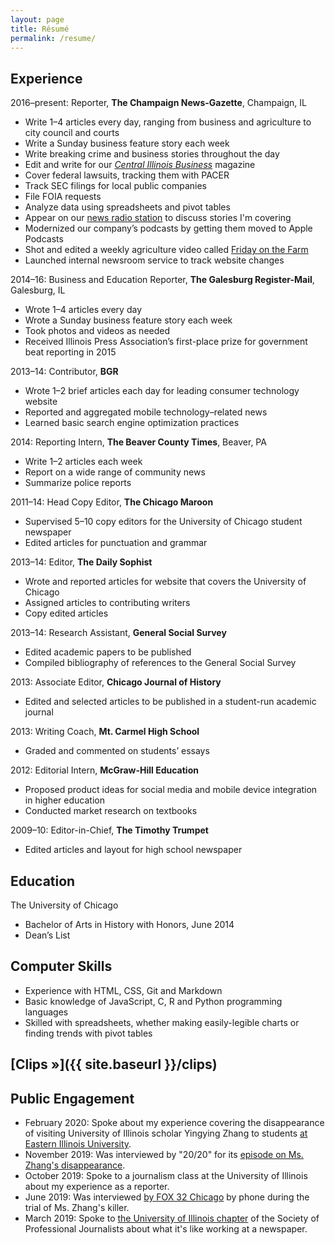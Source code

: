 ```yaml
---
layout: page
title: Résumé
permalink: /resume/
---
```


## Experience

2016–present: Reporter, **The Champaign News-Gazette**, Champaign, IL

- Write 1–4 articles every day, ranging from business and agriculture to city council and courts
- Write a Sunday business feature story each week
- Write breaking crime and business stories throughout the day
- Edit and write for our [*Central Illinois Business*](https://www.centralillinoisbusiness.com/) magazine
- Cover federal lawsuits, tracking them with PACER
- Track SEC filings for local public companies
- File FOIA requests
- Analyze data using spreadsheets and pivot tables
- Appear on our [news radio station](https://www.news-gazette.com/wdws/) to discuss stories I'm covering
- Modernized our company’s podcasts by getting them moved to Apple Podcasts
- Shot and edited a weekly agriculture video called [Friday on the Farm](http://fridayonthefarm.com)
- Launched internal newsroom service to track website changes

2014–16: Business and Education Reporter, **The Galesburg Register-Mail**, Galesburg, IL

- Wrote 1–4 articles every day
- Wrote a Sunday business feature story each week
- Took photos and videos as needed
- Received Illinois Press Association’s first-place prize for government beat reporting in 2015 

2013–14: Contributor, **BGR**

- Wrote 1–2 brief articles each day for leading consumer technology website
- Reported and aggregated mobile technology–related news
- Learned basic search engine optimization practices

2014: Reporting Intern, **The Beaver County Times**, Beaver, PA

- Write 1–2 articles each week
- Report on a wide range of community news
- Summarize police reports

2011–14: Head Copy Editor, **The Chicago Maroon**

- Supervised 5–10 copy editors for the University of Chicago student newspaper
- Edited articles for punctuation and grammar

2013–14: Editor, **The Daily Sophist**

- Wrote and reported articles for website that covers the University of Chicago
- Assigned articles to contributing writers
- Copy edited articles

2013–14: Research Assistant, **General Social Survey**

- Edited academic papers to be published
- Compiled bibliography of references to the General Social Survey

2013: Associate Editor, **Chicago Journal of History**

- Edited and selected articles to be published in a student-run academic journal

2013: Writing Coach, **Mt. Carmel High School**

- Graded and commented on students’ essays

2012: Editorial Intern, **McGraw-Hill Education**

- Proposed product ideas for social media and mobile device integration in higher education
- Conducted market research on textbooks

2009–10: Editor-in-Chief, **The Timothy Trumpet**

- Edited articles and layout for high school newspaper

## Education

The University of Chicago

- Bachelor of Arts in History with Honors, June 2014
- Dean’s List

## Computer Skills

- Experience with HTML, CSS, Git and Markdown
- Basic knowledge of JavaScript, C, R and Python programming languages
- Skilled with spreadsheets, whether making easily-legible charts or finding trends with pivot tables

## [Clips »]({{ site.baseurl }}/clips)

## Public Engagement

- February 2020: Spoke about my experience covering the disappearance of visiting University of Illinois scholar Yingying Zhang to students [at Eastern Illinois University](https://www.eiu.edu/calendar/index.php?eID=22607).
- November 2019: Was interviewed by "20/20" for its [episode on Ms. Zhang's disappearance](https://abc.com/shows/2020/episode-guide/2019-11/15-undercover-girlfriend).
- October 2019: Spoke to a journalism class at the University of Illinois about my experience as a reporter.
- June 2019: Was interviewed [by FOX 32 Chicago](https://www.bzigterman.com/images/fox32chicago.jpeg) by phone during the trial of Ms. Zhang's killer.
- March 2019: Spoke to [the University of Illinois chapter](https://www.instagram.com/p/BwHorVln_mu/) of the Society of Professional Journalists about what it's like working at a newspaper.